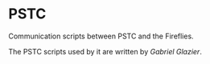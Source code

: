 # PSTC

Communication scripts between PSTC and the Fireflies.

The PSTC scripts used by it are written by *Gabriel Glazier*.



